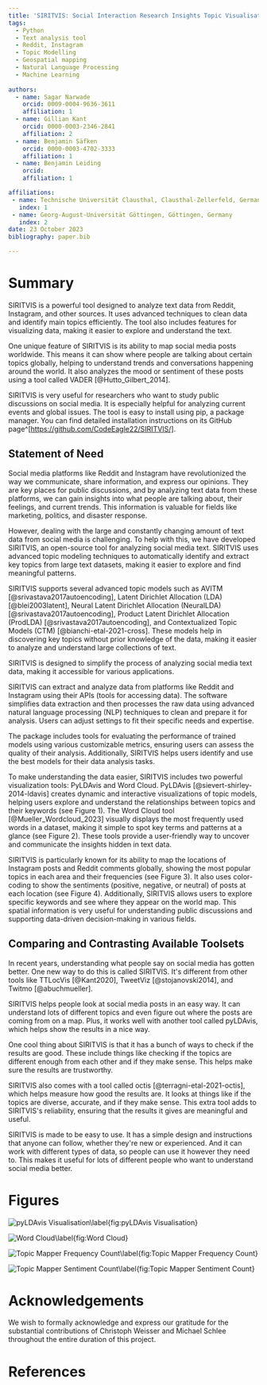 ```yaml
---
title: 'SIRITVIS: Social Interaction Research Insights Topic Visualisation'
tags:
  - Python
  - Text analysis tool
  - Reddit, Instagram
  - Topic Modelling
  - Geospatial mapping
  - Natural Language Processing
  - Machine Learning
 
authors:
  - name: Sagar Narwade
    orcid: 0009-0004-9636-3611
    affiliation: 1
  - name: Gillian Kant
    orcid: 0000-0003-2346-2841
    affiliation: 2
  - name: Benjamin Säfken
    orcid: 0000-0003-4702-3333
    affiliation: 1
  - name: Benjamin Leiding
    orcid:
    affiliation: 1

affiliations:
 - name: Technische Universität Clausthal, Clausthal-Zellerfeld, Germany
   index: 1
 - name: Georg-August-Universität Göttingen, Göttingen, Germany
   index: 2
date: 23 October 2023
bibliography: paper.bib

---
```


# Summary

SIRITVIS is a powerful tool designed to analyze text data from Reddit, Instagram, and other sources. It uses advanced techniques to clean data and identify main topics efficiently. The tool also includes features for visualizing data, making it easier to explore and understand the text.

One unique feature of SIRITVIS is its ability to map social media posts worldwide. This means it can show where people are talking about certain topics globally, helping to understand trends and conversations happening around the world. It also analyzes the mood or sentiment of these posts using a tool called VADER [@Hutto_Gilbert_2014].

SIRITVIS is very useful for researchers who want to study public discussions on social media. It is especially helpful for analyzing current events and global issues. The tool is easy to install using pip, a package manager. You can find detailed installation instructions on its GitHub page^[https://github.com/CodeEagle22/SIRITVIS/].

## Statement of Need
Social media platforms like Reddit and Instagram have revolutionized the way we communicate, share information, and express our opinions. They are key places for public discussions, and by analyzing text data from these platforms, we can gain insights into what people are talking about, their feelings, and current trends. This information is valuable for fields like marketing, politics, and disaster response.

However, dealing with the large and constantly changing amount of text data from social media is challenging. To help with this, we have developed SIRITVIS, an open-source tool for analyzing social media text. SIRITVIS uses advanced topic modeling techniques to automatically identify and extract key topics from large text datasets, making it easier to explore and find meaningful patterns.

SIRITVIS supports several advanced topic models such as AVITM [@srivastava2017autoencoding], Latent Dirichlet Allocation (LDA) [@blei2003latent], Neural Latent Dirichlet Allocation (NeuralLDA) [@srivastava2017autoencoding], Product Latent Dirichlet Allocation (ProdLDA) [@srivastava2017autoencoding], and Contextualized Topic Models (CTM) [@bianchi-etal-2021-cross]. These models help in discovering key topics without prior knowledge of the data, making it easier to analyze and understand large collections of text.

SIRITVIS is designed to simplify the process of analyzing social media text data, making it accessible for various applications.

SIRITVIS can extract and analyze data from platforms like Reddit and Instagram using their APIs (tools for accessing data). The software simplifies data extraction and then processes the raw data using advanced natural language processing (NLP) techniques to clean and prepare it for analysis. Users can adjust settings to fit their specific needs and expertise.

The package includes tools for evaluating the performance of trained models using various customizable metrics, ensuring users can assess the quality of their analysis. Additionally, SIRITVIS helps users identify and use the best models for their data analysis tasks.

To make understanding the data easier, SIRITVIS includes two powerful visualization tools: PyLDAvis and Word Cloud. PyLDAvis [@sievert-shirley-2014-ldavis] creates dynamic and interactive visualizations of topic models, helping users explore and understand the relationships between topics and their keywords (see Figure 1). The Word Cloud tool [@Mueller_Wordcloud_2023] visually displays the most frequently used words in a dataset, making it simple to spot key terms and patterns at a glance (see Figure 2). These tools provide a user-friendly way to uncover and communicate the insights hidden in text data.

SIRITVIS is particularly known for its ability to map the locations of Instagram posts and Reddit comments globally, showing the most popular topics in each area and their frequencies (see Figure 3). It also uses color-coding to show the sentiments (positive, negative, or neutral) of posts at each location (see Figure 4). Additionally, SIRITVIS allows users to explore specific keywords and see where they appear on the world map. This spatial information is very useful for understanding public discussions and supporting data-driven decision-making in various fields.
## Comparing and Contrasting Available Toolsets

In recent years, understanding what people say on social media has gotten better. One new way to do this is called SIRITVIS. It's different from other tools like TTLocVis [@Kant2020], TweetViz [@stojanovski2014], and Twitmo [@abuchmueller].

SIRITVIS helps people look at social media posts in an easy way. It can understand lots of different topics and even figure out where the posts are coming from on a map. Plus, it works well with another tool called pyLDAvis, which helps show the results in a nice way.

One cool thing about SIRITVIS is that it has a bunch of ways to check if the results are good. These include things like checking if the topics are different enough from each other and if they make sense. This helps make sure the results are trustworthy.

SIRITVIS also comes with a tool called octis [@terragni-etal-2021-octis], which helps measure how good the results are. It looks at things like if the topics are diverse, accurate, and if they make sense. This extra tool adds to SIRITVIS's reliability, ensuring that the results it gives are meaningful and useful.

SIRITVIS is made to be easy to use. It has a simple design and instructions that anyone can follow, whether they're new or experienced. And it can work with different types of data, so people can use it however they need to. This makes it useful for lots of different people who want to understand social media better.

# Figures

![pyLDAvis Visualisation\label{fig:pyLDAvis Visualisation}](pyldavis.png)

![Word Cloud\label{fig:Word Cloud}](word_cloud.png)

![Topic Mapper Frequency Count\label{fig:Topic Mapper Frequency Count}](topic_mapper_frequency.png)

![Topic Mapper Sentiment Count\label{fig:Topic Mapper Sentiment Count}](topic_mapper_sentiment.png)

# Acknowledgements

We wish to formally acknowledge and express our gratitude for the substantial contributions of Christoph Weisser and Michael Schlee throughout the entire duration of this project.

# References

